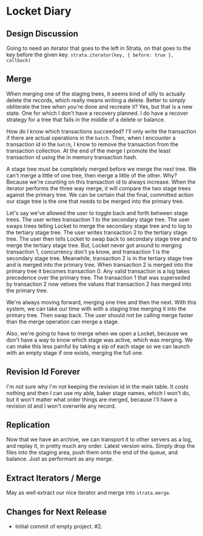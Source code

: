 # Locket Diary

## Design Discussion

Going to need an iterator that goes to the left in Strata, on that goes to the
key before the given key. `strata.iterator(key, { before: true }, callback)`

## Merge

When merging one of the staging trees, it seems kind of silly to actually delete
the records, which really means writing a delete. Better to simply obliterate
the tree when you're done and recreate it? Yes, but that is a new state. One for
which I don't have a recovery planned. I do have a recover strategy for a tree
that fails in the middle of a delete or balance.

How do I know which transactions succeeded? I'll only write the transaction if
there are actual operations in the `batch`. Then, when I encounter a transaction
id in the `batch`, I know to remove the transaction from the transaction
collection. At the end of the merge I promote the least transaction id using the
in memory transaction hash.

A stage tree must be completely merged before we merge the next tree. We can't
merge a little of one tree, then merge a little of the other. Why? Because we're
counting on this transaction id to always increase. When the iterator performs
the three way merge, it will compare the two stage trees against the primary
tree. We can be certain that the final, committed action our stage tree is the
one that needs to be merged into the primary tree.

Let's say we've allowed the user to toggle back and forth between stage trees.
The user writes transaction 1 to the secondary stage tree. The user swaps trees
telling Locket to merge the secondary stage tree and to log to the tertiary
stage tree. The user writes transaction 2 to the tertiary stage tree. The user
then tells Locket to swap back to secondary stage tree and to merge the tertiary
stage tree. But, Locket never got around to merging transaction 1, concurrency
don't ya know, and transaction 1 is the secondary stage tree. Meanwhile,
transaction 2 is in the tertiary stage tree and is merged into the primary tree.
When transaction 2 is merged into the primary tree it becomes transaction 0.
Any valid transaction is a log takes precedence over the primary tree. The
transaction 1 that was superseded by transaction 2 now vetoes the values that
transaction 2 has merged into the primary tree.

We're always moving forward, merging one tree and then the next. With this
system, we can take our time with with a staging tree merging it into the
primary tree. Then swap back. The user should not be calling merge faster than
the merge operation can merge a stage.

Also, we're going to have to merge when we open a Locket, because we don't have
a way to know which stage was active, which was merging. We can make this less
painful by taking a sip of each stage so we can launch with an empty stage if
one exists, merging the full one.

## Revision Id Forever

I'm not sure why I'm not keeping the revision id in the main table. It costs
nothing and then I can use my able, baker stage names, which I won't do, but it
won't matter what order things are merged, because I'll have a revision id and I
won't overwrite any record.

## Replication

Now that we have an archive, we can transport it to other servers as a log, and
replay it, in pretty much any order. Latest version wins. Simply drop the files
into the staging area, push them onto the end of the queue, and balance. Just as
performant as any merge.

## Extract Iterators / Merge

May as well extract our nice iterator and merge into `strata.merge`.

## Changes for Next Release

 * Initial commit of empty project. #2.
